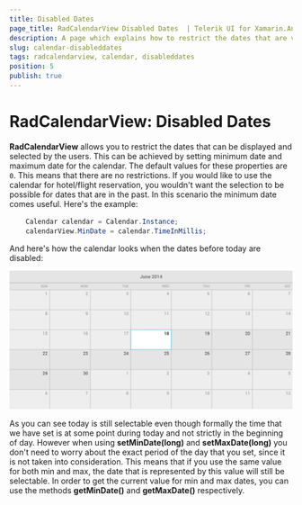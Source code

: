```yaml
---
title: Disabled Dates
page_title: RadCalendarView Disabled Dates  | Telerik UI for Xamarin.Android Documentation
description: A page which explains how to restrict the dates that are visible and/or selectable in RadCalendarView for Android.
slug: calendar-disableddates
tags: radcalendarview, calendar, disableddates
position: 5
publish: true
---
```


# RadCalendarView: Disabled Dates

**RadCalendarView** allows you to restrict the dates that can be displayed and selected by the users. This can be achieved by setting minimum date and maximum date for the calendar. The default values for these properties are `0`.
This means that there are no restrictions. If you would like to use the calendar for hotel/flight reservation, you wouldn't want the selection to be possible for dates that are in the past. In this scenario the minimum date
comes useful. Here's the example:


```C#
	Calendar calendar = Calendar.Instance;
	calendarView.MinDate = calendar.TimeInMillis;
```

And here's how the calendar looks when the dates before today are disabled:

![TelerikUI-Calendar-Disabled-Dates](images/calendar-disabled-dates-1.png "This is how the RadCalendarView looks when some dates are disabled.")

As you can see today is still selectable even though formally the time that we have set is at some point during today and not strictly in the beginning of day. However when using **setMinDate(long)** and **setMaxDate(long)** you don't
need to worry about the exact period of the day that you set, since it is not taken into consideration. This means that if you use the same value for both min and max, the date that is represented by this value will still be selectable.
In order to get the current value for min and max dates, you can use the methods **getMinDate()** and **getMaxDate()** respectively.
